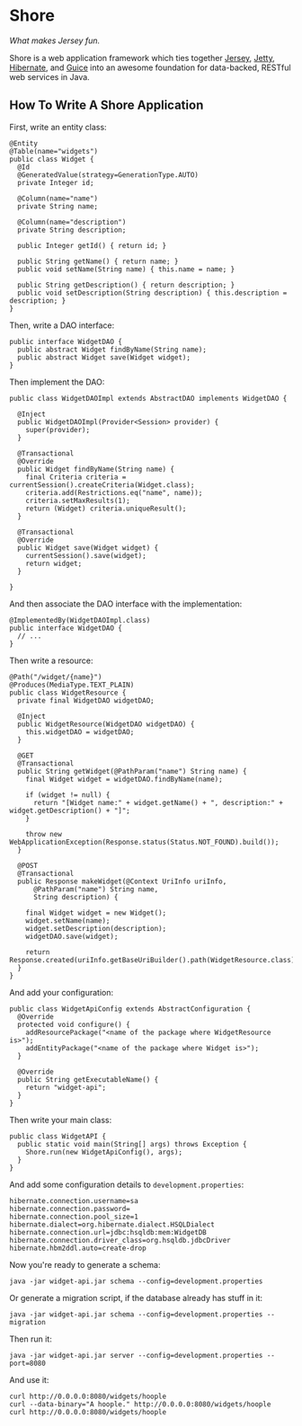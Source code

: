 Shore
=====

*What makes Jersey fun.*

Shore is a web application framework which ties together
[Jersey](https://jersey.dev.java.net/), [Jetty](http://www.mortbay.org/jetty/), 
[Hibernate](https://www.hibernate.org/), and 
[Guice](http://code.google.com/p/google-guice/) into an awesome foundation for 
data-backed, RESTful web services in Java.

How To Write A Shore Application
--------------------------------

First, write an entity class:

    @Entity
    @Table(name="widgets")
    public class Widget {
      @Id
      @GeneratedValue(strategy=GenerationType.AUTO)
      private Integer id;
  
      @Column(name="name")
      private String name;
  
      @Column(name="description")
      private String description;
  
      public Integer getId() { return id; }
  
      public String getName() { return name; }
      public void setName(String name) { this.name = name; }
  
      public String getDescription() { return description; }
      public void setDescription(String description) { this.description = description; }
    }

Then, write a DAO interface:
    
    public interface WidgetDAO {
      public abstract Widget findByName(String name);
      public abstract Widget save(Widget widget);
    }

Then implement the DAO:
    
    public class WidgetDAOImpl extends AbstractDAO implements WidgetDAO {

      @Inject
      public WidgetDAOImpl(Provider<Session> provider) {
        super(provider);
      }

      @Transactional
      @Override
      public Widget findByName(String name) {
        final Criteria criteria = currentSession().createCriteria(Widget.class);
        criteria.add(Restrictions.eq("name", name));
        criteria.setMaxResults(1);
        return (Widget) criteria.uniqueResult();
      }

      @Transactional
      @Override
      public Widget save(Widget widget) {
        currentSession().save(widget);
        return widget;
      }
      
    }
    
And then associate the DAO interface with the implementation:
    
    @ImplementedBy(WidgetDAOImpl.class)
    public interface WidgetDAO {
      // ...
    }

Then write a resource:
    
    @Path("/widget/{name}")
    @Produces(MediaType.TEXT_PLAIN)
    public class WidgetResource {
      private final WidgetDAO widgetDAO;

      @Inject
      public WidgetResource(WidgetDAO widgetDAO) {
        this.widgetDAO = widgetDAO;
      }

      @GET
      @Transactional
      public String getWidget(@PathParam("name") String name) {
        final Widget widget = widgetDAO.findByName(name);

        if (widget != null) {
          return "[Widget name:" + widget.getName() + ", description:" + widget.getDescription() + "]";
        }

        throw new WebApplicationException(Response.status(Status.NOT_FOUND).build());
      }

      @POST
      @Transactional
      public Response makeWidget(@Context UriInfo uriInfo,
          @PathParam("name") String name,
          String description) {

        final Widget widget = new Widget();
        widget.setName(name);
        widget.setDescription(description);
        widgetDAO.save(widget);

        return Response.created(uriInfo.getBaseUriBuilder().path(WidgetResource.class).build(name)).build();
      }
    }

And add your configuration:
    
    public class WidgetApiConfig extends AbstractConfiguration {
      @Override
      protected void configure() {
        addResourcePackage("<name of the package where WidgetResource is>");
        addEntityPackage("<name of the package where Widget is>");
      }

      @Override
      public String getExecutableName() {
        return "widget-api";
      }
    }

Then write your main class:
    
    public class WidgetAPI {
      public static void main(String[] args) throws Exception {
        Shore.run(new WidgetApiConfig(), args);
      }
    }

And add some configuration details to `development.properties`:
    
    hibernate.connection.username=sa
    hibernate.connection.password=
    hibernate.connection.pool_size=1
    hibernate.dialect=org.hibernate.dialect.HSQLDialect
    hibernate.connection.url=jdbc:hsqldb:mem:WidgetDB
    hibernate.connection.driver_class=org.hsqldb.jdbcDriver
    hibernate.hbm2ddl.auto=create-drop

Now you're ready to generate a schema:
    
    java -jar widget-api.jar schema --config=development.properties

Or generate a migration script, if the database already has stuff in it:
    
    java -jar widget-api.jar schema --config=development.properties --migration

Then run it:
    
    java -jar widget-api.jar server --config=development.properties --port=8080

And use it:
    
    curl http://0.0.0.0:8080/widgets/hoople
    curl --data-binary="A hoople." http://0.0.0.0:8080/widgets/hoople
    curl http://0.0.0.0:8080/widgets/hoople
